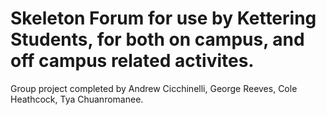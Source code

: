 # Skeleton Forum for use by Kettering Students, for both on campus, and off campus related activites.
Group project completed by Andrew Cicchinelli, George Reeves, Cole Heathcock, Tya Chuanromanee.
